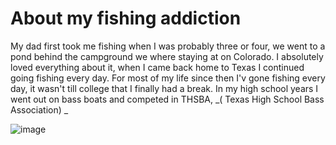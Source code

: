 # About my fishing addiction

My dad first took me fishing when I was probably three or four, we went to a pond behind the campground we where staying at on Colorado. I absolutely loved everything about it, when I came back home to Texas I continued going fishing every day. For most of my life since then I'v gone fishing every day, it wasn't till college that I finally had a break. In my high school years I went out on bass boats and competed in THSBA, _( Texas High School Bass Association) _

![image](https://user-images.githubusercontent.com/65063251/119292621-608ba900-bc16-11eb-8cf1-bcfea61f68e8.png)
